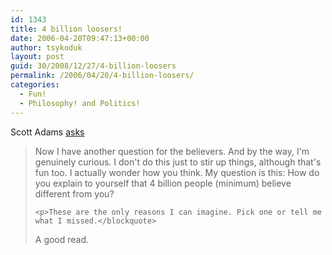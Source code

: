 ```yaml
---
id: 1343
title: 4 billion loosers!
date: 2006-04-20T09:47:13+00:00
author: tsykoduk
layout: post
guid: 30/2008/12/27/4-billion-loosers
permalink: /2006/04/20/4-billion-loosers/
categories:
  - Fun!
  - Philosophy! and Politics!
---
```

Scott Adams <a href="http://dilbertblog.typepad.com/the_dilbert_blog/2006/04/4_billion_loser.html">asks</a>
<blockquote>Now I have another question for the believers. And by the way, I'm genuinely curious. I don't do this just to stir up things, although that's fun too. I actually wonder how you think. My question is this: How do you explain to yourself that 4 billion people (minimum) believe different from you?

	<p>These are the only reasons I can imagine. Pick one or tell me what I missed.</blockquote>
A good read.</p>